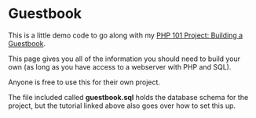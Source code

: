 # Guestbook

This is a little demo code to go along with my [PHP 101 Project: Building a Guestbook](https://learn.sadgrl.online/php-project-building-a-guestbook/). 

This page gives you all of the information you should need to build your own (as long as you have access to a webserver with PHP and SQL).

Anyone is free to use this for their own project.

The file included called **guestbook.sql** holds the database schema for the project, but the tutorial linked above also goes over how to set this up.